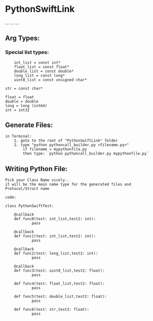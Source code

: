 # PythonSwiftLink
...
...
...

## Arg Types:
### Special list types:
        int_list = const int*
        float_list = const float*
        double_list = const double*
        long_list = const long*
        uint8_list = const unsigned char*

    str = const char*

    float = float
    double = double
    long = long (int64)
    int = int32

## Generate Files:
    in Terminal:
        1. goto to the root of "PythonSwiftLink" folder
        2. type "python pythoncall_builder.py <filename.py>"
            if filename = mypythonfile.py
            then type: `python pythoncall_builder.py mypythonfile.py`

## Writing Python File:
    Pick your Class Name vicely..
    it will be the main name type for the generated files and Protocol/Struct name
    
    code:
    
    class PythonSwiftTest:
        
        @callback
        def func0(test: int_list,test2: int):
                pass

        @callback
        def func1(test: int_list,test2: int):
                pass

        @callback
        def func2(test: long_list,test2: int):
                pass

        @callback
        def func3(test: uint8_list,test2: float):
                pass

        def func4(test: float_list,test2: float):
                pass

        def func5(test: double_list,test2: float):
                pass

        def func6(test: str,test2: float):
                pass
